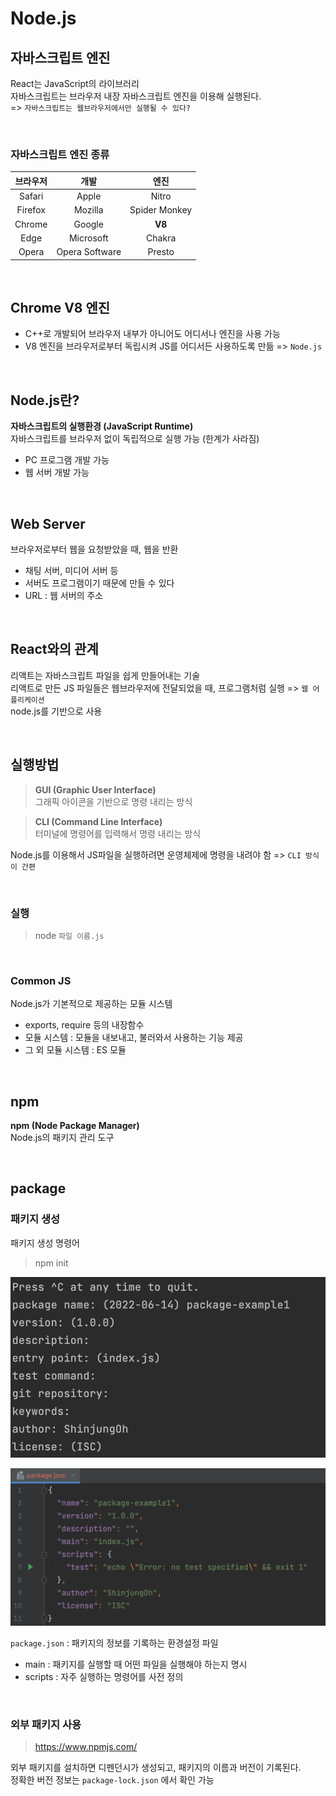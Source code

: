 # Node.js

## 자바스크립트 엔진
React는 JavaScript의 라이브러리 <br>
자바스크립트는 브라우저 내장 자바스크립트 엔진을 이용해 실행된다. <br>
=> `자바스크립트는 웹브라우저에서만 실행될 수 있다?` <br>

<br>

### 자바스크립트 엔진 종류

|  브라우저   |        개발        |      엔진       |
|:-------:|:----------------:|:-------------:|
| Safari  |      Apple       |     Nitro     |
| Firefox |     Mozilla      | Spider Monkey |
| Chrome  |      Google      |    **V8**     |
|  Edge   |    Microsoft     |    Chakra     |
|  Opera  |  Opera Software  |    Presto     |

<br>

## Chrome V8 엔진
* C++로 개발되어 브라우저 내부가 아니어도 어디서나 엔진을 사용 가능
* V8 엔진을 브라우저로부터 독립시켜 JS를 어디서든 사용하도록 만듦 => `Node.js` 

<br>

## Node.js란?
**자바스크립트의 실행환경 (JavaScript Runtime)** <br>
자바스크립트를 브라우저 없이 독립적으로 실행 가능 (한계가 사라짐)
* PC 프로그램 개발 가능
* 웹 서버 개발 가능

<br>

## Web Server
브라우저로부터 웹을 요청받았을 때, 웹을 반환 <br>
* 채팅 서버, 미디어 서버 등
* 서버도 프로그램이기 때문에 만들 수 있다
* URL : 웹 서버의 주소

<br>

## React와의 관계
리액트는 자바스크립트 파일을 쉽게 만들어내는 기술 <br>
리액트로 만든 JS 파일들은 웹브라우저에 전달되었을 때, 프로그램처럼 실행 => `웹 어플리케이션` <br>
node.js를 기반으로 사용

<br>

## 실행방법
> **GUI (Graphic User Interface)** <br>
> 그래픽 아이콘을 기반으로 명령 내리는 방식

> **CLI (Command Line Interface)** <br>
> 터미널에 명령어를 입력해서 명령 내리는 방식

Node.js를 이용해서 JS파일을 실행하려면 운영체제에 명령을 내려야 함 => `CLI 방식이 간편`

<br>

### 실행
> node `파일 이름.js`

<br>

### Common JS 
Node.js가 기본적으로 제공하는 모듈 시스템
* exports, require 등의 내장함수 
* 모듈 시스템 : 모듈을 내보내고, 불러와서 사용하는 기능 제공
* 그 외 모듈 시스템 : ES 모듈 

<br>

## npm
**npm (Node Package Manager)** <br>
Node.js의 패키지 관리 도구

<br>

## package

### 패키지 생성
패키지 생성 명령어
> npm init

![](../Images/npm_init.png)

![](../Images/npm_package.png)

`package.json` : 패키지의 정보를 기록하는 환경설정 파일
* main : 패키지를 실행할 때 어떤 파일을 실행해야 하는지 명시
* scripts : 자주 실행하는 명령어를 사전 정의

<br>

### 외부 패키지 사용
> https://www.npmjs.com/

외부 패키지를 설치하면 디펜던시가 생성되고, 패키지의 이름과 버전이 기록된다. <br>
정확한 버전 정보는 `package-lock.json` 에서 확인 가능